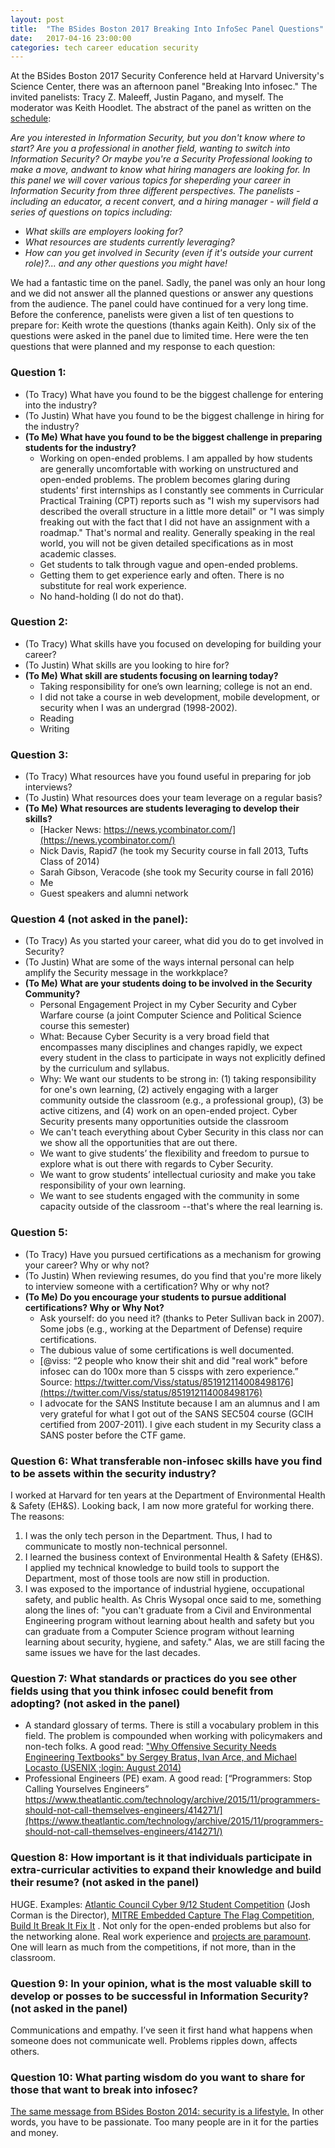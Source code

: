 ```yaml
---
layout: post
title:  "The BSides Boston 2017 Breaking Into InfoSec Panel Questions"
date:   2017-04-16 23:00:00
categories: tech career education security
---
```


At the BSides Boston 2017 Security Conference held at Harvard University's Science Center, there was an afternoon panel "Breaking Into infosec."  The invited panelists: Tracy Z. Maleeff, Justin Pagano, and myself.  The moderator was Keith Hoodlet.  The abstract of the panel as written on the [schedule](https://bsidesboston2017.sched.com/event/9xRn/panel-breaking-into-infosec):

*Are you interested in Information Security, but you don't know where to start? Are you a professional in another field, wanting to switch into Information Security? Or maybe you're a Security Professional looking to make a move, andwant to know what hiring managers are looking for. In this panel we will cover various topics for sheperding your career in Information Security from three different perspectives. The panelists - including an educator, a recent convert, and a hiring manager - will field a series of questions on topics including:*

* *What skills are employers looking for?*
* *What resources are students currently leveraging?*
* *How can you get involved in Security (even if it's outside your current role)?... and any other questions you might have!*

We had a fantastic time on the panel.  Sadly, the panel was only an hour long and we did not answer all the planned questions or answer any questions from the audience.  The panel could have continued for a very long time.  Before the conference, panelists were given a list of ten questions to prepare for: Keith wrote the questions (thanks again Keith).  Only six of the questions were asked in the panel due to limited time.  Here were the ten questions that were planned and my response to each question:

### Question 1:

* (To Tracy) What have you found to be the biggest challenge for entering into the industry?
* (To Justin) What have you found to be the biggest challenge in hiring for the industry?
* **(To Me) What have you found to be the biggest challenge in preparing students for the industry?**
    - Working on open-ended problems.  I am appalled by how students are generally uncomfortable with working on unstructured and open-ended problems. The problem becomes glaring during students' first internships as I constantly see comments in Curricular Practical Training (CPT) reports such as "I wish my supervisors had described the overall structure in a little more detail" or "I was simply freaking out with the fact that I did not have an assignment with a roadmap." That's normal and reality. Generally speaking in the real world, you will not be given detailed specifications as in most academic classes.
    - Get students to talk through vague and open-ended problems.
    - Getting them to get experience early and often. There is no substitute for real work experience.
    - No hand-holding (I do not do that).

### Question 2:

* (To Tracy) What skills have you focused on developing for building your career?
* (To Justin) What skills are you looking to hire for?
* **(To Me) What skill are students focusing on learning today?**
    - Taking responsibility for one’s own learning; college is not an end.
    - I did not take a course in web development, mobile development, or security when I was an undergrad (1998-2002).
    - Reading
    - Writing

### Question 3:

* (To Tracy) What resources have you found useful in preparing for job interviews?
* (To Justin) What resources does your team leverage on a regular basis?
* **(To Me) What resources are students leveraging to develop their skills?**
	- [Hacker News: https://news.ycombinator.com/](https://news.ycombinator.com/)
	- Nick Davis, Rapid7 (he took my Security course in fall 2013, Tufts Class of 2014)
	- Sarah Gibson, Veracode (she took my Security course in fall 2016)
    - Me
    - Guest speakers and alumni network

### Question 4 (not asked in the panel):

* (To Tracy) As you started your career, what did you do to get involved in Security?
* (To Justin) What are some of the ways internal personal can help amplify the Security message in the workkplace?
* **(To Me) What are your students doing to be involved in the Security Community?**
    - Personal Engagement Project in my Cyber Security and Cyber Warfare course (a joint Computer Science and Political Science course this semester)
    - What: Because Cyber Security is a very broad field that encompasses many disciplines and changes rapidly, we expect every student in the class to participate in ways not explicitly defined by the curriculum and syllabus.
    - Why: We want our students to be strong in: (1) taking responsibility for one's own learning, (2) actively engaging with a larger community outside the classroom (e.g., a professional group), (3) be active citizens, and (4) work on an open-ended project. Cyber Security presents many opportunities outside the classroom
    - We can't teach everything about Cyber Security in this class nor can we show all the opportunities that are out there.
    - We want to give students’ the flexibility and freedom to pursue to explore what is out there with regards to Cyber Security.
    - We want to grow students’ intellectual curiosity and make you take responsibility of your own learning.
    - We want to see students engaged with the community in some capacity outside of the classroom --that's where the real learning is.

### Question 5:

* (To Tracy) Have you pursued certifications as a mechanism for growing your career? Why or why not?
* (To Justin) When reviewing resumes, do you find that you're more likely to interview someone with a certification? Why or why not?
* **(To Me) Do you encourage your students to pursue additional certifications? Why or Why Not?**
    - Ask yourself: do you need it? (thanks to Peter Sullivan back in 2007).  Some jobs (e.g., working at the Department of Defense) require certifications.
    - The dubious value of some certifications is well documented.
    - [@viss: “2 people who know their shit and did "real work" before infosec can do 100x more than 5 cissps with zero experience.” Source: https://twitter.com/Viss/status/851912114008498176](https://twitter.com/Viss/status/851912114008498176)
    - I advocate for the SANS Institute because I am an alumnus and I am very grateful for what I got out of the SANS SEC504 course (GCIH certified from 2007-2011).  I give each student in my Security class a SANS poster before the CTF game.

### Question 6: What transferable non-infosec skills have you find to be assets within the security industry?

I worked at Harvard for ten years at the Department of Environmental Health & Safety (EH&S).  Looking back, I am now more grateful for working there.  The reasons:

1. I was the only tech person in the Department.  Thus, I had to communicate to mostly non-technical personnel.
2. I learned the business context of Environmental Health & Safety (EH&S).  I applied my technical knowledge to build tools to support the Department, most of those tools are now still in production.
3. I was exposed to the importance of industrial hygiene, occupational safety, and public health.  As Chris Wysopal once said to me, something along the lines of: "you can't graduate from a Civil and Environmental Engineering program without learning about health and safety but you can graduate from a Computer Science program without learning learning about security, hygiene, and safety."  Alas, we are still facing the same issues we have for the last decades.

### Question 7: What standards or practices do you see other fields using that you think infosec could benefit from adopting? (not asked in the panel)

* A standard glossary of terms.  There is still a vocabulary problem in this field.  The problem is compounded when working with policymakers and non-tech folks. A good read: ["Why Offensive Security Needs Engineering Textbooks" by Sergey Bratus, Ivan Arce, and Michael Locasto (USENIX ;login: August 2014)](http://www.syssec-project.eu/m/page-media/3/zanero_login.pdf)
* Professional Engineers (PE) exam.  A good read: [“Programmers: Stop Calling Yourselves Engineers” https://www.theatlantic.com/technology/archive/2015/11/programmers-should-not-call-themselves-engineers/414271/](https://www.theatlantic.com/technology/archive/2015/11/programmers-should-not-call-themselves-engineers/414271/)

### Question 8: How important is it that individuals participate in extra-curricular activities to expand their knowledge and build their resume? (not asked in the panel)

HUGE. Examples: [Atlantic Council Cyber 9/12 Student Competition](http://www.atlanticcouncil.org/programs/brent-scowcroft-center/cyber-statecraft/cyber-9-12) (Josh Corman is the Director), [MITRE Embedded Capture The Flag Competition](http://mitrecyberacademy.org/competitions/embedded/), [Build It Break It Fix It](https://builditbreakit.org/) .  Not only for the open-ended problems but also for the networking alone.  Real work experience and [projects are paramount](/tech/career/education/2017/01/16/the-importance-of-side-projects.html). One will learn as much from the competitions, if not more, than in the classroom.

### Question 9: In your opinion, what is the most valuable skill to develop or posses to be successful in Information Security? (not asked in the panel)

Communications and empathy.  I’ve seen it first hand what happens when someone does not communicate well.  Problems ripples down, affects others.

### Question 10: What parting wisdom do you want to share for those that want to break into infosec?

[The same message from BSides Boston 2014: security is a lifestyle.](https://www.youtube.com/watch?v=GTt3qvdTexM)  In other words, you have to be passionate.  Too many people are in it for the parties and money.